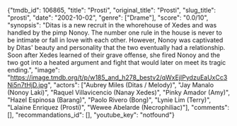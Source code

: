 {"tmdb_id": 106865, "title": "Prosti", "original_title": "Prosti", "slug_title": "prosti", "date": "2002-10-02", "genre": ["Drame"], "score": "0.0/10", "synopsis": "Ditas is a new recruit in the whorehouse of Xedes and was handled by the pimp Nonoy. The number one rule in the house is never to be intimate or fall in love with each other. However, Nonoy was captivated by Ditas' beauty and personality that the two eventually had a relationship. Soon after Xedes learned of their grave offense, she fired Nonoy and the two got into a heated argument and fight that would later on meet its tragic ending.", "image": "https://image.tmdb.org/t/p/w185_and_h278_bestv2/qWxEjIPydzuEaUxCc3Ni5n7tHjD.jpg", "actors": ["Aubrey Miles (Ditas / Melody)", "Jay Manalo (Nonoy Laki)", "Raquel Villavicencio (Nanay Xedes)", "Pinky Amador (Amy)", "Hazel Espinosa (Barang)", "Paolo Rivero (Bong)", "Lynie Lim (Terry)", "Lalaine Enriquez (Prosti)", "Wewee Abelarde (Necrophiliac)"], "comments": [], "recommandations_id": [], "youtube_key": "notfound"}